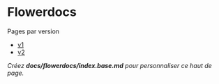 # Flowerdocs

Pages par version

- [v1](./v1/index)
- [v2](./v2/index)

_Créez **docs/flowerdocs/index.base.md** pour personnaliser ce haut de page._
